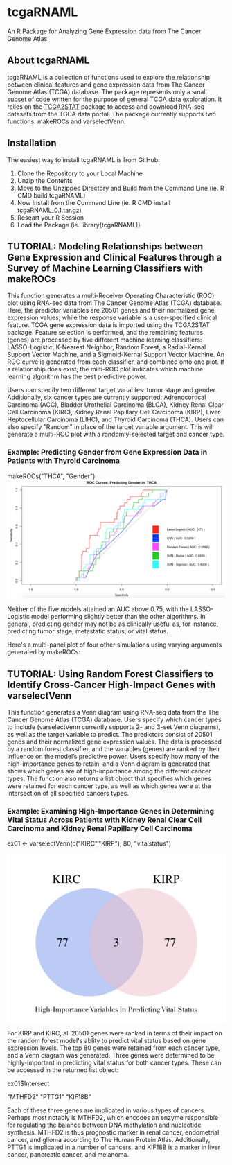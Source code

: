 # tcgaRNAML

An R Package for Analyzing Gene Expression data from The Cancer Genome Atlas

## About tcgaRNAML
tcgaRNAML is a collection of functions used to explore the relationship between clinical features and gene expression data from The Cancer Genome Atlas (TCGA) database.  The package represents only a small subset of code written for the purpose of general TCGA data exploration.  It relies on the [TCGA2STAT](https://cran.r-project.org/web/packages/TCGA2STAT/index.html) package to access and download RNA-seq datasets from the TGCA data portal.  The package currently supports two functions: makeROCs and varselectVenn.



## Installation
The easiest way to install tcgaRNAML is from GitHub:
1. Clone the Repository to your Local Machine
2. Unzip the Contents
3. Move to the Unzipped Directory and Build from the Command Line (ie. R CMD build tcgaRNAML)
4. Now Install from the Command Line (ie. R CMD install tcgaRNAML_0.1.tar.gz)
5. Researt your R Session
6. Load the Package (ie. library(tcgaRNAML))




## TUTORIAL: Modeling Relationships between Gene Expression and Clinical Features through a Survey of Machine Learning Classifiers with makeROCs

This function generates a multi-Receiver Operating Characteristic (ROC) plot using RNA-seq data from The Cancer Genome Atlas (TCGA) database.  Here, the predictor variables are 20501 genes and their normalized gene expression values, while the response variable is a user-specified clinical feature.  TCGA gene expression data is imported using the TCGA2STAT package.  Feature selection is performed, and the remaining features (genes) are processed by five different machine learning classifiers: LASSO-Logistic, K-Nearest Neighbor, Random Forest, a Radial-Kernal Support Vector Machine, and a Sigmoid-Kernal Support Vector Machine.  An ROC curve is generated from each classifier, and combined onto one plot.  If a relationship does exist, the milti-ROC plot indicates which machine learning algorithm has the best predictive power.  

Users can specify two different target variables: tumor stage and gender.  Additionally, six cancer types are currently supported: Adrenocortical Carcinoma (ACC), Bladder Urothelial Carcinoma (BLCA), Kidney Renal Clear Cell Carcinoma (KIRC), Kidney Renal Papillary Cell Carcinoma (KIRP), Liver Heptocellular Carcinoma (LIHC), and Thyroid Carcinoma (THCA).  Users can also specify "Random" in place of the target variable argument.  This will generate a multi-ROC plot with a randomly-selected target and cancer type. 

### Example: Predicting Gender from Gene Expression Data in Patients with Thyroid Carcinoma

makeROCs("THCA", "Gender")
![image](https://github.com/jblam251/tcgaRNAML/blob/master/images/GENDER%20THCA.png)
 
Neither of the five models attained an AUC above 0.75, with the LASSO-Logistic model performing slightly better than the other algorithms.  In general, predicting gender may not be as clinically useful as, for instance, predicting tumor stage, metastatic status, or vital status.  

Here's a multi-panel plot of four other simulations using varying arguments generated by makeROCs:







## TUTORIAL: Using Random Forest Classifiers to Identify Cross-Cancer High-Impact Genes with varselectVenn

This function generates a Venn diagram using RNA-seq data from the The Cancer Genome Atlas (TCGA) database.  Users specify which cancer types to include (varselectVenn currently supports 2- and 3-set Venn diagrams), as well as the target variable to predict.  The predictors consist of 20501 genes and their normalized gene expression values.  The data is processed by a random forest classifier, and the variables (genes) are ranked by their influence on the model’s predictive power.  Users specify how many of the high-importance genes to retain, and a Venn diagram is generated that shows which genes are of high-importance among the different cancer types.  The function also returns a list object that specifies which genes were retained for each cancer type, as well as which genes were at the intersection of all specified cancers types.

### Example: Examining High-Importance Genes in Determining Vital Status Across Patients with Kidney Renal Clear Cell Carcinoma and Kidney Renal Papillary Cell Carcinoma
ex01 <- varselectVenn(c("KIRC","KIRP"), 80, "vitalstatus")

![image](https://github.com/jblam251/tcgaRNAML/blob/master/images/KIRP-KIRC-vitastatus2.png)

For KIRP and KIRC, all 20501 genes were ranked in terms of their impact on the random forest model's ablity to predict vital status based on gene expression levels. The top 80 genes were retained from each cancer type, and a Venn diagram was generated.  Three genes were determined to be highly-important in predicting vital status for both cancer types.  These can be accessed in the returned list object:

ex01$Intersect

"MTHFD2"
"PTTG1"
"KIF18B"


Each of these three genes are implicated in various types of cancers.  Perhaps most notably is MTHFD2, which encodes an enzyme responsible for regulating the balance between DNA methylation and nucleotide synthesis.  MTHFD2 is thus prognostic marker in renal cancer, endometrial cancer, and glioma according to The Human Protein Atlas.  Additionally, PTTG1 is implicated in a number of cancers, and KIF18B is a marker in liver cancer, pancreatic cancer, and melanoma.

